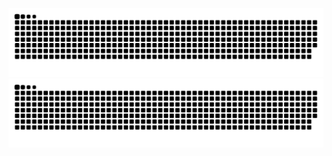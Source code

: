 ![github contribution grid snake animation](https://raw.githubusercontent.com/chengyisun/chengyisun/output/github-contribution-grid-snake-dark.svg#gh-dark-mode-only)![github contribution grid snake animation](https://raw.githubusercontent.com/chengyisun/chengyisun/output/github-contribution-grid-snake.svg#gh-light-mode-only)
